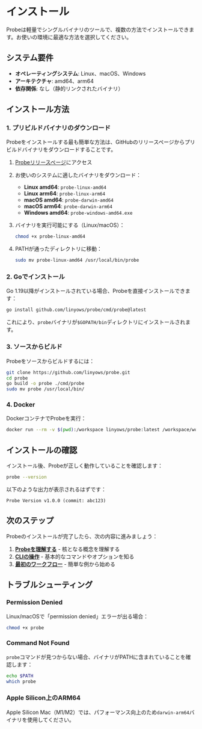 # インストール

Probeは軽量でシングルバイナリのツールで、複数の方法でインストールできます。お使いの環境に最適な方法を選択してください。

## システム要件

- **オペレーティングシステム**: Linux、macOS、Windows
- **アーキテクチャ**: amd64、arm64
- **依存関係**: なし（静的リンクされたバイナリ）

## インストール方法

### 1. プリビルドバイナリのダウンロード

Probeをインストールする最も簡単な方法は、GitHubのリリースページからプリビルドバイナリをダウンロードすることです。

1. [Probeリリースページ](https://github.com/linyows/probe/releases)にアクセス
2. お使いのシステムに適したバイナリをダウンロード：
   - **Linux amd64**: `probe-linux-amd64`
   - **Linux arm64**: `probe-linux-arm64`
   - **macOS amd64**: `probe-darwin-amd64`
   - **macOS arm64**: `probe-darwin-arm64`
   - **Windows amd64**: `probe-windows-amd64.exe`

3. バイナリを実行可能にする（Linux/macOS）：
   ```bash
   chmod +x probe-linux-amd64
   ```

4. PATHが通ったディレクトリに移動：
   ```bash
   sudo mv probe-linux-amd64 /usr/local/bin/probe
   ```

### 2. Goでインストール

Go 1.19以降がインストールされている場合、Probeを直接インストールできます：

```bash
go install github.com/linyows/probe/cmd/probe@latest
```

これにより、`probe`バイナリが`$GOPATH/bin`ディレクトリにインストールされます。

### 3. ソースからビルド

Probeをソースからビルドするには：

```bash
git clone https://github.com/linyows/probe.git
cd probe
go build -o probe ./cmd/probe
sudo mv probe /usr/local/bin/
```

### 4. Docker

DockerコンテナでProbeを実行：

```bash
docker run --rm -v $(pwd):/workspace linyows/probe:latest /workspace/workflow.yml
```

## インストールの確認

インストール後、Probeが正しく動作していることを確認します：

```bash
probe --version
```

以下のような出力が表示されるはずです：
```
Probe Version v1.0.0 (commit: abc123)
```

## 次のステップ

Probeのインストールが完了したら、次の内容に進みましょう：

1. **[Probeを理解する](./understanding-probe/)** - 核となる概念を理解する
2. **[CLIの操作](./cli-basics/)** - 基本的なコマンドやオプションを知る
3. **[最初のワークフロー](./your-first-workflow/)** - 簡単な例から始める

## トラブルシューティング

### Permission Denied

Linux/macOSで「permission denied」エラーが出る場合：

```bash
chmod +x probe
```

### Command Not Found

`probe`コマンドが見つからない場合、バイナリがPATHに含まれていることを確認します：

```bash
echo $PATH
which probe
```

### Apple Silicon上のARM64

Apple Silicon Mac（M1/M2）では、パフォーマンス向上のため`darwin-arm64`バイナリを使用してください。
